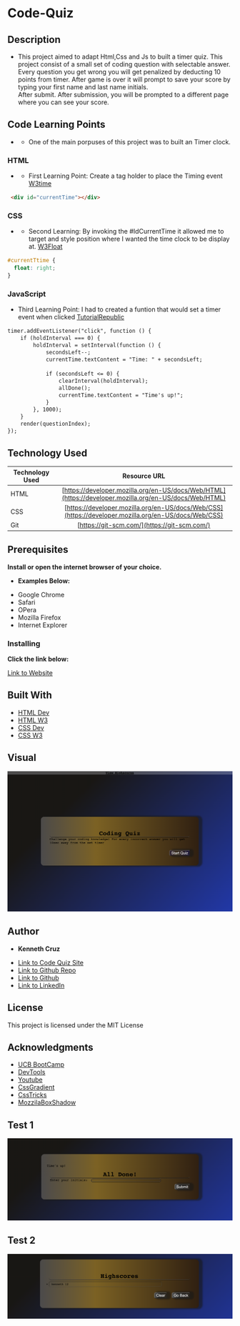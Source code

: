 # Code-Quiz

## **Description**

* This project aimed to adapt Html,Css and Js to built a timer quiz. 
This project consist of a small set of coding question with selectable answer. Every question you get wrong you will get penalized by deducting 10 points from timer. 
After game is over it will prompt to save your score by typing your first name and last name initials.  
After submit. After submission, you will be prompted to a different page where you can see your score.

## **Code Learning Points**

- * One of the main porpuses of this project was to built an Timer clock. 

### HTML

- * First Learning Point: Create a tag holder to place the Timing event [W3time](https://www.w3schools.com/js/js_timing.asp)

```html
 <div id="currentTime"></div>
  ```

### CSS
- * Second  Learning: By invoking the #IdCurrentTime it allowed me to target and style position where I wanted the time clock to be display at. [W3Float](https://www.w3schools.com/css/css_float.asp)

```css
#currentTtime {
  float: right;
}
```
### JavaScript

  * Third Learning Point: I had to created a funtion that would set a timer event when clicked [TutorialRepublic](https://www.tutorialrepublic.com/javascript-tutorial/javascript-timers.php)

```Js
timer.addEventListener("click", function () {
    if (holdInterval === 0) {
        holdInterval = setInterval(function () {
            secondsLeft--;
            currentTime.textContent = "Time: " + secondsLeft;

            if (secondsLeft <= 0) {
                clearInterval(holdInterval);
                allDone();
                currentTime.textContent = "Time's up!";
            }
        }, 1000);
    }
    render(questionIndex);
});

```

## **Technology Used**

| Technology Used         | Resource URL           | 
| ------------- |:-------------:| 
| HTML    | [https://developer.mozilla.org/en-US/docs/Web/HTML](https://developer.mozilla.org/en-US/docs/Web/HTML)|  
| CSS     | [https://developer.mozilla.org/en-US/docs/Web/CSS](https://developer.mozilla.org/en-US/docs/Web/CSS)      |   
| Git | [https://git-scm.com/](https://git-scm.com/)     |    


## **Prerequisites**

**Install or open the internet browser of your choice.**

*  **Examples Below:**

- Google Chrome
- Safari
- OPera
- Mozilla Firefox
- Internet Explorer

### **Installing**

**Click the link below:** 

[Link to Website](https://cruzkenneth504.github.io/code-quiz/)

## **Built With**

* [HTML Dev](https://developer.mozilla.org/en-US/docs/Web/HTML)
* [HTML W3](https://www.w3schools.com/html/default.asp)   
* [CSS Dev](https://developer.mozilla.org/en-US/docs/Web/CSS)
* [CSS W3](https://www.w3schools.com/css/default.asp)

## **Visual**

![Image](./assets/imgs/screen1.png)

## **Author**

* **Kenneth Cruz** 


- [Link to Code Quiz Site](https://github.com/Cruzkenneth504.io/code-quiz)
- [Link to Github Repo](https://github.com/Cruzkenneth504/code-quiz)
- [Link to Github](https://github.com/cruzkenneth504)
- [Link to LinkedIn](linkedin.com/in/cruzkenneth504)

       
## **License**

This project is licensed under the MIT License

## **Acknowledgments**

* [UCB BootCamp](https://bootcamp.berkeley.edu/)
* [DevTools](https://dev.to/)
* [Youtube](https://www.youtube.com/)
* [CssGradient](https://cssgradient.io/)
* [CssTricks](https://css-tricks.com/snippets/css/a-guide-to-flexbox/)
* [MozzilaBoxShadow](https://developer.mozilla.org/en-US/docs/Web/CSS/box-shadow)

## **Test 1**
![Site test test 1](./assets/imgs/screen3.png)
 ## **Test 2**
![Site test test 2](./assets/imgs/screen4.png)